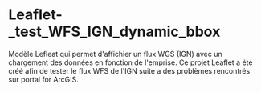 # Leaflet-_test_WFS_IGN_dynamic_bbox
Modèle Lefleat qui permet d'affichier un flux WGS (IGN) avec un chargement des données en fonction de l'emprise. Ce projet Leaflet a été créé afin de tester le flux WFS de l'IGN suite a des problèmes rencontrés sur portal for ArcGIS.
